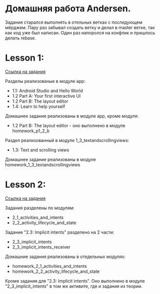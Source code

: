 # Домашняя работа Andersen.

Задания старался выполнять в отельных ветках с последующем мёрджем. Пару раз забывал создать ветку
и делал в master ветке, так как код уже был написан. Один раз напоролся на конфлик и пришлось делать
rebase.

# Lesson 1:
[Ссылка на задания](https://developer.android.com/courses/fundamentals-training/toc-v2)

Разделы реализованые в модуле app:

- 1.1: Android Studio and Hello World
- 1.2 Part A: Your first interactive UI
- 1.2 Part B: The layout editor
- 1.4: Learn to help yourself

Домашнее задание реализованы в модуле app, кроме модуля:

- 1.2 Part B: The layout editor - оно выполнено  в модуле homework_p1_2_b

Раздел реализованный в модуле 1_3_textandscrollingviews:

- 1.3: Text and scrolling views

Домашнее задание реализованы в модуле homework_1_3_textandscrollingviews


# Lesson 2:
[Ссылка на задания](https://developer.android.com/courses/fundamentals-training/toc-v2)

Задания разделены по модулям:

- 2_1_activities_and_intents
- 2_2_activity_lifecycle_and_state

Задание "2.3: Implicit intents" разделено на 2 части:

- 2_3_implicit_intents
- 2_3_implicit_intents_receiver

Домашние задания реализованы в отедельных модулях:

- homework_2_1_activities_and_intents
- homework_2_2_activity_lifecycle_and_state

Кроме задания для "2.3: Implicit intents". Оно выполнено в модуле "2_3_implicit_intents"
в том же активите, где и задания из теории.

